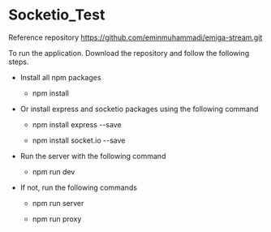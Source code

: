 # Socketio_Test

Reference repository https://github.com/eminmuhammadi/emiga-stream.git

To run the application. Download the repository and follow the following steps.

* Install all npm packages 

    * npm install

* Or install express and socketio packages using the following command

    * npm install express --save

    * npm install socket.io --save
    
* Run the server with the following command

    * npm run dev
    
* If not, run the following commands
  
    * npm run server
    
    * npm run proxy
